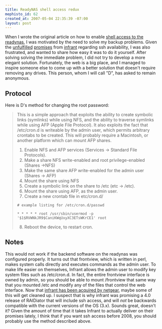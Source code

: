 ```yaml
--- 
title: ReadyNAS shell access redux
mephisto_id: 62
created_at: 2007-05-04 22:35:39 -07:00
layout: post
---
```

When I wrote the original article on how to enable [shell access to the readynas][readynas-shell-access], I was motivated by the need to solve my backup problems.  Given the [unfulfilled][1] [promises][2] from [infrant][] regarding ssh availability, I was also frustrated, and wanted to share how easy it was to do it yourself. After solving solving the immediate problem, I did not try to develop a more elegant solution. Fortunately, the web is a big place, and I managed to inspire someone else to come up with a better solution that doesn't require removing any drives. This person, whom I will call "D", has asked to remain anonymous.

[infrant]: http://www.infrant.com
[readynas-shell-access]: http://chapados.org/2006/11/23/infrant-readynas-shell-access
[1]: http://www.infrant.com/forum/viewtopic.php?t=2120&highlight=
[2]: http://www.infrant.com/forum/viewtopic.php?t=3366&postdays=0&postorder=asc&start=90

## Protocol ##

Here is D's method for changing the root password:

> This is a simple approach that exploits the ability to create symbolic
> links (symlinks) while using NFS, and the ability to traverse symlinks
> while using AFP (Apple File Protocol). It also exploits the fact that
> /etc/cron.d is writeable by the admin user, which permits arbitrary
> crontabs to be created. This will probably require a Macintosh, or
> another platform which can mount AFP shares.
> 
> 1. Enable NFS and AFP services (Services -> Standard File Protocols).
> 2. Make a share NFS write-enabled and root privilege-enabled (Shares ->NFS)
> 3. Make the same share AFP write-enabled for the admin user (Shares -> AFP)
> 4. Mount the share using NFS
> 5. Create a symbolic link on the share to /etc (etc -> /etc).
> 6. Mount the share using AFP, as the admin user.
> 7. Create a new crontab file in etc/cron.d/
>
> `# example listing for /etc/cron.d/passwd`
>
> `* * * * * root /usr/sbin/usermod -p '$1$RVWNkJR9$CaniKWqUxyXC3ETsWKrCE1' root`
>
> 8. Reboot the device, to restart cron.

## Notes ##

This would not work if the backend software on the readynas was configured properly. It turns out that frontview, which is written in perl, makes system calls directly and executes commands as the admin user. To make life easier on themselves, Infrant allows the admin user to modify key system files such as /etc/cron.d. In fact, the entire frontview interface is owned by admin, so you should be able to mount /frontview that same way that you mounted /etc and modify any of the files that control the web interface. Now that [infrant has been acquired by netgear][infrant-acquired], maybe some of this will get cleaned up.  I suspect that is why infrant was promising a 4.0 release of RAIDiator that will include ssh access, and will _not_ be backwards compatible with the current versions of the OS (3.x). Sounds great, doesn't it? Given the amount of time that it takes Infrant to actually deliver on their promises lately, I think that if you want ssh access before 2008, you should probably use the method described above.

[infrant-acquired]: http://www.infrant.com/company/news_content.php?id=336
